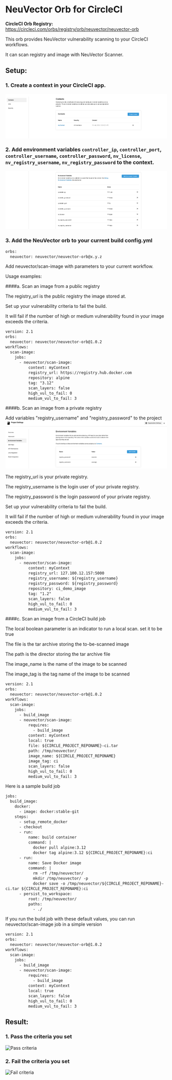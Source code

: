 # NeuVector Orb for CircleCI
**CircleCI Orb Registry:** https://circleci.com/orbs/registry/orb/neuvector/neuvector-orb

This orb provides NeuVector vulnerability scanning to your CircleCI workflows.

It can scan registry and image with NeuVector Scanner.

## Setup:

### 1. Create a context in your CircleCI app.

![Set context](images/context.png?raw=true)

### 2. Add environment variables `controller_ip`, `controller_port`, `controller_username`, `controller_password`, `nv_license`, `nv_registry_username`, `nv_registry_password` to the context.

![Set env](images/env.png?raw=true)

### 3. Add the NeuVector orb to your current build config.yml

```
orbs:
  neuvector: neuvector/neuvector-orb@x.y.z
```

Add neuvector/scan-image with parameters to your current workflow.

Usage examples:

####a. Scan an image from a public registry

The registry_url is the public registry the image stored at.

Set up your vulnerability criteria to fail the build. 

It will fail if the number of high or medium vulnerability found in your image exceeds the criteria.

```
version: 2.1
orbs:
  neuvector: neuvector/neuvector-orb@1.0.2
workflows:
  scan-image:
    jobs:
      - neuvector/scan-image:
          context: myContext
          registry_url: https://registry.hub.docker.com
          repository: alpine
          tag: "3.12"
          scan_layers: false
          high_vul_to_fail: 0
          medium_vul_to_fail: 3
```

####b. Scan an image from a private registry

Add variables "registry_username" and "registry_password" to the project
![Set env](images/env2.png?raw=true)

The registry_url is your private registry. 

The registry_username is the login user of your private registry. 

The registry_password is the login password of your private registry.

Set up your vulnerability criteria to fail the build. 

It will fail if the number of high or medium vulnerability found in your image exceeds the criteria.

```
version: 2.1
orbs:
  neuvector: neuvector/neuvector-orb@1.0.2
workflows:
  scan-image:
    jobs:
      - neuvector/scan-image:
          context: myContext
          registry_url: 127.100.12.157:5000
          registry_username: ${registry_username}
          registry_password: ${registry_password}
          repository: ci_demo_image
          tag: "1.2"
          scan_layers: false
          high_vul_to_fail: 0
          medium_vul_to_fail: 3
```

####c. Scan an image from a CircleCI build job

The local boolean parameter is an indicator to run a local scan. set it to be true

The file is the tar archive storing the to-be-scanned image

The path is the director storing the tar archive file

The image_name is the name of the image to be scanned

The image_tag is the tag name of the image to be scanned

```
version: 2.1
orbs:
  neuvector: neuvector/neuvector-orb@1.0.2
workflows:
  scan-image:
    jobs:
      - build_image
      - neuvector/scan-image:
          requires:
            - build_image
          context: myContext
          local: true
          file: ${CIRCLE_PROJECT_REPONAME}-ci.tar
          path: /tmp/neuvector/
          image_name: ${CIRCLE_PROJECT_REPONAME}
          image_tag: ci
          scan_layers: false
          high_vul_to_fail: 0
          medium_vul_to_fail: 3
```

Here is a sample build job

```
jobs:
  build_image:
    docker:
      - image: docker:stable-git
    steps:
      - setup_remote_docker
      - checkout
      - run:
          name: build container
          command: |
            docker pull alpine:3.12
            docker tag alpine:3.12 ${CIRCLE_PROJECT_REPONAME}:ci
      - run:
          name: Save Docker image
          command: |
            rm -rf /tmp/neuvector/
            mkdir /tmp/neuvector/ -p
            docker save -o /tmp/neuvector/${CIRCLE_PROJECT_REPONAME}-ci.tar ${CIRCLE_PROJECT_REPONAME}:ci
      - persist_to_workspace:
          root: /tmp/neuvector/
          paths:
            - ./
```

If you run the build job with these default values, you can run neuvector/scan-image job in a simple version

```
version: 2.1
orbs:
  neuvector: neuvector/neuvector-orb@1.0.2
workflows:
  scan-image:
    jobs:
      - build_image
      - neuvector/scan-image:
          requires:
            - build_image
          context: myContext
          local: true
          scan_layers: false
          high_vul_to_fail: 0
          medium_vul_to_fail: 3
```

## Result:

### 1. Pass the criteria you set

![Pass criteria](images/pass.png?raw=true)

### 2. Fail the criteria you set

![Fail criteria](images/fail.png?raw=true)
